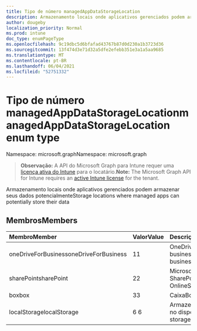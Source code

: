 ```yaml
---
title: Tipo de número managedAppDataStorageLocation
description: Armazenamento locais onde aplicativos gerenciados podem armazenar seus dados potencialmente
author: dougeby
localization_priority: Normal
ms.prod: intune
doc_type: enumPageType
ms.openlocfilehash: 9c19dbc5d6bfafad43767b87d0d230a1b3723d36
ms.sourcegitcommit: 13f474d3e71d32a5dfe2efebb351e3a1a5aa9685
ms.translationtype: MT
ms.contentlocale: pt-BR
ms.lasthandoff: 06/04/2021
ms.locfileid: "52751332"
---
```

# <a name="managedappdatastoragelocation-enum-type"></a><span data-ttu-id="1548e-103">Tipo de número managedAppDataStorageLocation</span><span class="sxs-lookup"><span data-stu-id="1548e-103">managedAppDataStorageLocation enum type</span></span>

<span data-ttu-id="1548e-104">Namespace: microsoft.graph</span><span class="sxs-lookup"><span data-stu-id="1548e-104">Namespace: microsoft.graph</span></span>

> <span data-ttu-id="1548e-105">**Observação:** A API do Microsoft Graph para Intune requer uma [licença ativa do Intune](https://go.microsoft.com/fwlink/?linkid=839381) para o locatário.</span><span class="sxs-lookup"><span data-stu-id="1548e-105">**Note:** The Microsoft Graph API for Intune requires an [active Intune license](https://go.microsoft.com/fwlink/?linkid=839381) for the tenant.</span></span>

<span data-ttu-id="1548e-106">Armazenamento locais onde aplicativos gerenciados podem armazenar seus dados potencialmente</span><span class="sxs-lookup"><span data-stu-id="1548e-106">Storage locations where managed apps can potentially store their data</span></span>

## <a name="members"></a><span data-ttu-id="1548e-107">Membros</span><span class="sxs-lookup"><span data-stu-id="1548e-107">Members</span></span>
|<span data-ttu-id="1548e-108">Membro</span><span class="sxs-lookup"><span data-stu-id="1548e-108">Member</span></span>|<span data-ttu-id="1548e-109">Valor</span><span class="sxs-lookup"><span data-stu-id="1548e-109">Value</span></span>|<span data-ttu-id="1548e-110">Descrição</span><span class="sxs-lookup"><span data-stu-id="1548e-110">Description</span></span>|
|:---|:---|:---|
|<span data-ttu-id="1548e-111">oneDriveForBusiness</span><span class="sxs-lookup"><span data-stu-id="1548e-111">oneDriveForBusiness</span></span>|<span data-ttu-id="1548e-112">1</span><span class="sxs-lookup"><span data-stu-id="1548e-112">1</span></span>|<span data-ttu-id="1548e-113">OneDrive for business</span><span class="sxs-lookup"><span data-stu-id="1548e-113">OneDrive for business</span></span>|
|<span data-ttu-id="1548e-114">sharePoint</span><span class="sxs-lookup"><span data-stu-id="1548e-114">sharePoint</span></span>|<span data-ttu-id="1548e-115">2</span><span class="sxs-lookup"><span data-stu-id="1548e-115">2</span></span>|<span data-ttu-id="1548e-116">Microsoft Office SharePoint Online</span><span class="sxs-lookup"><span data-stu-id="1548e-116">SharePoint</span></span>|
|<span data-ttu-id="1548e-117">box</span><span class="sxs-lookup"><span data-stu-id="1548e-117">box</span></span>|<span data-ttu-id="1548e-118">3</span><span class="sxs-lookup"><span data-stu-id="1548e-118">3</span></span>|<span data-ttu-id="1548e-119">Caixa</span><span class="sxs-lookup"><span data-stu-id="1548e-119">Box</span></span>|
|<span data-ttu-id="1548e-120">localStorage</span><span class="sxs-lookup"><span data-stu-id="1548e-120">localStorage</span></span>|<span data-ttu-id="1548e-121">6 </span><span class="sxs-lookup"><span data-stu-id="1548e-121">6</span></span>|<span data-ttu-id="1548e-122">Armazenamento local no dispositivo</span><span class="sxs-lookup"><span data-stu-id="1548e-122">Local storage on the device</span></span>|





